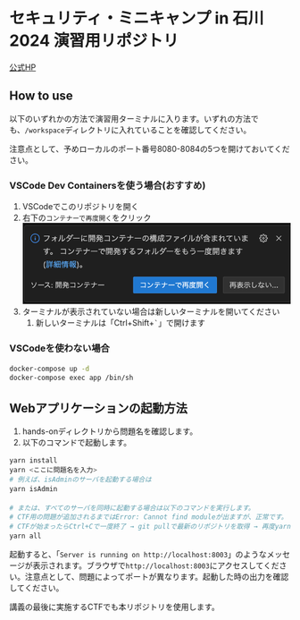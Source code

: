 # セキュリティ・ミニキャンプ in 石川 2024 演習用リポジトリ

[公式HP](https://www.security-camp.or.jp/minicamp/ishikawa2024.html)

## How to use

以下のいずれかの方法で演習用ターミナルに入ります。いずれの方法でも、`/workspace`ディレクトリに入れていることを確認してください。

注意点として、予めローカルのポート番号8080-8084の5つを開けておいてください。

### VSCode Dev Containersを使う場合(おすすめ)

1. VSCodeでこのリポジトリを開く
2. 右下の`コンテナーで再度開く`をクリック <img src="./images/devcontainer.png" />
3. ターミナルが表示されていない場合は新しいターミナルを開いてください
   1. 新しいターミナルは「Ctrl+Shift+`` ` ``」で開けます

### VSCodeを使わない場合

```sh
docker-compose up -d
docker-compose exec app /bin/sh
```

## Webアプリケーションの起動方法

1. hands-onディレクトリから問題名を確認します。
2. 以下のコマンドで起動します。

```sh
yarn install
yarn <ここに問題名を入力>
# 例えば、isAdminのサーバを起動する場合は
yarn isAdmin

# または、すべてのサーバを同時に起動する場合は以下のコマンドを実行します。
# CTF用の問題が追加されるまではError: Cannot find moduleが出ますが、正常です。
# CTFが始まったらCtrl+Cで一度終了 → git pullで最新のリポジトリを取得 → 再度yarn allを実行してください。
yarn all
```

起動すると、「`Server is running on http://localhost:8003`」のようなメッセージが表示されます。ブラウザで`http://localhost:8003`にアクセスしてください。注意点として、問題によってポートが異なります。起動した時の出力を確認してください。

講義の最後に実施するCTFでも本リポジトリを使用します。
